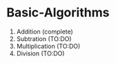 # Basic-Algorithms

1. Addition (complete)
2. Subtration (TO:DO)
3. Multiplication (TO:DO)
4. Division (TO:DO)
